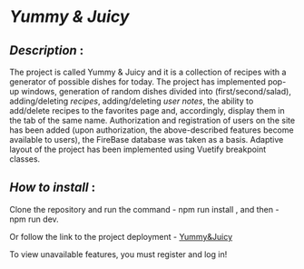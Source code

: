 # *Yummy & Juicy*

## *Description* :  

The project is called Yummy & Juicy and it is a collection of recipes with a generator of possible dishes for today.
The project has implemented pop-up windows, generation of random dishes divided into (first/second/salad), adding/deleting *recipes*, adding/deleting *user notes*, the ability to add/delete recipes to the favorites page and, accordingly, display them in the tab of the same name. Authorization and registration of users on the site has been added (upon authorization, the above-described features become available to users), the FireBase database was taken as a basis. Adaptive layout of the project has been implemented using Vuetify breakpoint classes.

## *_How to install_* :
Clone the repository and run the command - npm run install , and then - npm run dev.

Or follow the link to the project deployment - [Yummy&Juicy](https://flaxidhair.github.io/Recipe-Cite/#/)
 

To view unavailable features, you must register and log in!
